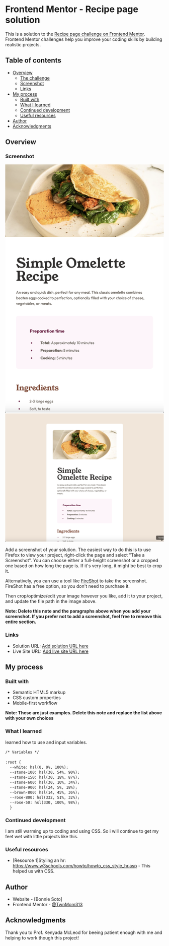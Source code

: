 # Frontend Mentor - Recipe page solution

This is a solution to the [Recipe page challenge on Frontend Mentor](https://www.frontendmentor.io/challenges/recipe-page-KiTsR8QQKm). Frontend Mentor challenges help you improve your coding skills by building realistic projects. 

## Table of contents

- [Overview](#overview)
  - [The challenge](#the-challenge)
  - [Screenshot](#screenshot)
  - [Links](#links)
- [My process](#my-process)
  - [Built with](#built-with)
  - [What I learned](#what-i-learned)
  - [Continued development](#continued-development)
  - [Useful resources](#useful-resources)
- [Author](#author)
- [Acknowledgments](#acknowledgments)

## Overview

### Screenshot

![Mobile View](./mobile-view.png)
![Desktop View](./desktop-view.png)

Add a screenshot of your solution. The easiest way to do this is to use Firefox to view your project, right-click the page and select "Take a Screenshot". You can choose either a full-height screenshot or a cropped one based on how long the page is. If it's very long, it might be best to crop it.

Alternatively, you can use a tool like [FireShot](https://getfireshot.com/) to take the screenshot. FireShot has a free option, so you don't need to purchase it. 

Then crop/optimize/edit your image however you like, add it to your project, and update the file path in the image above.

**Note: Delete this note and the paragraphs above when you add your screenshot. If you prefer not to add a screenshot, feel free to remove this entire section.**

### Links

- Solution URL: [Add solution URL here](https://your-solution-url.com)
- Live Site URL: [Add live site URL here]([https://your-live-site-url.com](https://twnmom313.github.io/fm-recipe-page-main/))

## My process

### Built with

- Semantic HTML5 markup
- CSS custom properties
- Mobile-first workflow

**Note: These are just examples. Delete this note and replace the list above with your own choices**

### What I learned

learned how to use and input variables. 



```
/* Variables */

:root {
  --white: hsl(0, 0%, 100%);
  --stone-100: hsl(30, 54%, 90%);
  --stone-150: hsl(30, 18%, 87%);
  --stone-600: hsl(30, 10%, 34%);
  --stone-900: hsl(24, 5%, 18%);
  --brown-800: hsl(14, 45%, 36%);
  --rose-800: hsl(332, 51%, 32%);
  --rose-50: hsl(330, 100%, 98%);
  }
```

### Continued development

I am still warming up to coding and using CSS. So i will continue to get my feet wet with little projects like this.

### Useful resources

- [Resource 1]Styling an hr: https://www.w3schools.com/howto/howto_css_style_hr.asp - This helped us with CSS.

## Author

- Website - [Bonnie Soto]
- Frontend Mentor - [@TwnMom313](https://www.frontendmentor.io/profile/TwnMom313)

## Acknowledgments

Thank you to Prof. Kenyada McLeod for beeing patient enough with me and helping to work though this project!

